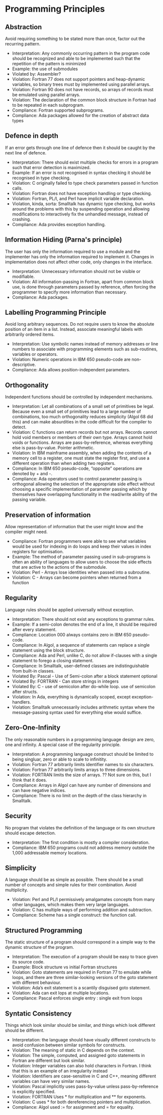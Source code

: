 # Programming Principles

## Abstraction

Avoid requiring something to be stated more than once, factor out the recurring
pattern.

  - Interpretation: Any commonly occurring pattern in the program code should be
    recognized and able to be implemented such that the repetition of the
    pattern is minimized
  - Example: the use of submodules
  - Violated by: Assembler?
  - Violation: Fortran 77 does not support pointers and heap-dynamic variables,
    so binary trees must by implemented using parallel arrays.
  - Violation: Fortran 90 does not have records, so arrays of records must be
    emulated using parallel arrays.
  - Violation: The declaration of the common block structure in Fortran had to
    be repeated in each subprogram.
  - Compliance: Fortran supported subprograms.
  - Compliance: Ada packages allowed for the creation of abstract data types


## Defence in depth

If an error gets through one line of defence then it should be caught by the
next line of defence.

  - Interpretation: There should exist multiple checks for errors in a program
    such that error detection is maximized.
  - Example: If an error is not recognised in syntax checking it should be
    recognised in type checking.
  - Violation: C originally failed to type check parameters passed in function
    calls.
  - Violation: Fortran does not have exception handling or type checking.
  - Violation: Fortran, PL/I, and Perl have implicit variable declaration.
  - Violation, kinda, sorta: Smalltalk has dynamic type checking, but works
    around the problems with this by suspending operation and allowing
    modifications to interactively fix the unhandled message, instead of
    crashing.
  - Compliance: Ada provides exception handling.


## Information Hiding (Parna's principle)

The user has only the information required to use a module and the implementer
has only the information required to implement it. Changes in implementation
does not affect other code, only changes in the interface.

  - Interpretation: Unnecessary information should not be visible or
    modifiable.
  - Violation: All information-passing in Fortran, apart from common block use,
    is done through parameters passed by reference, often forcing the
    programmer to specify more information than necessary.
  - Compliance: Ada packages.


## Labelling Programming Principle

Avoid long arbitrary sequences. Do not require users to know the absolute
position of an item in a list. Instead, associate meaningful labels with
arbitrarily ordered items.

  - Interpretation: Use symbolic names instead of memory addresses or line
    numbers to associate with programming elements such as sub-routines,
    variables or operators.
  - Violation: Numeric operations in IBM 650 pseudo-code are non-descriptive.
  - Compliance: Ada allows position-independent parameters.


## Orthogonality

Independent functions should be controlled by independent mechanisms.

  - Interpretation: Let all combinations of a small set of primitives be legal.
    Because even a small set of primitives lead to a large number of
    combinations, too much orthogonality reduces simplicity (Algol 68 did this)
    and can make absurdities in the code difficult for the compiler to detect.
  - Violation: C functions can return records but not arrays. Records cannot
    hold void members or members of their own type. Arrays cannot hold voids or
    functions. Arrays are pass-by-reference, whereas everything else is
    pass-by-value. Pointer arithmetic.
  - Violation: In IBM mainframe assembly, when adding the contents of a memory
    cell to a register, one must state the register first, and use a different
    operation than when adding two registers.
  - Compliance: In IBM 650 pseudo-code, “opposite” operations are denoted by +
    and -.
  - Compliance: Ada operators used to control parameter passing is orthogonal
    allowing the selection of the appropriate side effect without choosing a
    specific implementation of parameter passing which by themselves have
    overlapping functionality in the read/write ability of the passing
    variable.


## Preservation of information

Allow representation of information that the user might know and the compiler
might need.

  - Compliance: Fortran programmers were able to see what variables would be
    used for indexing in do loops and keep their values in index registers for
    optimisation.
  - Example: The method of parameter passing used in sub-programs is often an
    ability of languages to allow users to choose the side effects that are
    active to the actions of the submodule.
  - Violation: Perl - Arrays lose identities when passed into a subroutine.
  - Violation: C - Arrays can become pointers when returned from a function


## Regularity

Language rules should be applied universally without exception.

  - Interpretation: There should not exist any exceptions to grammar rules.
  - Example: If a semi-colon denotes the end of a line, it should be required
    after every statement.
  - Compliance: Location 000 always contains zero in IBM 650 pseudo-code.
  - Compliance: In Algol, a sequence of statements can replace a single
    statement using the block structure.
  - Compliance: Ada and Perl, unlike C, do not allow if-clauses with a single
    statement to forego a closing statement.
  - Compliance: In Smalltalk, user-defined classes are indistinguishable from
    built-in classes.
  - Violated By: Pascal - Use of Semi-colon after a block statement optional
  - Violated By: FORTRAN - Can store strings in integers
  - Violated By: C - use of semicolon after do-while loop. use of semicolon
    after structs.
  - Violation: In Ada, everything is dynamically scoped, except
    exception-handlers.
  - Violation: Smalltalk unnecessarily includes arithmetic syntax where the
    message-passing syntax used for everything else would suffice.


## Zero-One-Infinity

The only reasonable numbers in a programming language design are zero, one and
infinity. A special case of the regularity principle.

  - Interpretation: A programming language construct should be limited to being
    singluar, zero or able to scale to infinitity.
  - Violation: Fortran 77 arbitrarily limits identifier names to six
    characters.
  - Violation: Fortran 77 arbitrarily limits arrays to three dimensions.
  - Violation: FORTRAN limits the size of arrays. ?? Not sure on this, but I
    think that it does.
  - Compliance: Arrays in Algol can have any number of dimensions and can have
    negative indices.
  - Compliance: There is no limit on the depth of the class hierarchy in
    Smalltalk.


## Security

No program that violates the definition of the language or its own structure
should escape detection.

  - Interpretation: The first condition is mostly a compiler consideration.
  - Compliance: IBM 650 programs could not address memory outside the 1,000
    addressable memory locations.


## Simplicity

A language should be as simple as possible. There should be a small number of
concepts and simple rules for their combination. Avoid multiplicity.

  - Violation: Perl and PL/I permissively amalgamates concepts from many other
    languages, which makes them very large languages.
  - Violation: C has multiple ways of performing addition and subtraction.
  - Compliance: Scheme has a single construct: the function call.


## Structured Programming

The static structure of a program should correspond in a simple way to the
dynamic structure of the program.

  - Interpretation: The execution of a program should be easy to trace given
    its source code.
  - Example: Block structure vs initial Fortran structures
  - Violation: Goto statements are required in Fortran 77 to emulate while
    loops, and there are three similar-looking versions of the goto statement
    with different behaviour.
  - Violation: Ada’s exit statement is a scantily disguised goto statement.
  - Violation: Ada can exit lops at multiple locations.
  - Compliance: Pascal enforces single entry : single exit from loops


## Syntatic Consistency

Things which look similar should be similar, and things which look different
should be different.

  - Interpretation: the language should have visually different constructs to
    avoid confusion between similar symbols for constructs.
  - Violation: The meaning of static in C depends on the context.
  - Violation: The simple, computed, and assigned goto statements in Fortran
    are different but look similar.
  - Violation: Integer variables can also hold characters in Fortran. I think
    that this is an example of an irregularity instead
  - Violation: Identifiers are case-sensitive in C and C++, meaning different
    variables can have very similar names.
  - Violation: Pascal implicitly uses pass-by-value unless pass-by-reference is
    explicitly specified.
  - Violation: FORTRAN Uses * for multiplication and ** for exponents.
  - Violation: C uses * for both dereferencing pointers and multiplication.
  - Compliance: Algol used := for assignment and = for equality.

